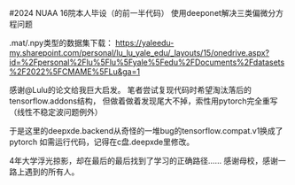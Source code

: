 #2024 NUAA 16院本人毕设（的前一半代码）
使用deeponet解决三类偏微分方程问题

.mat/.npy类型的数据集下载：
https://yaleedu-my.sharepoint.com/personal/lu_lu_yale_edu/_layouts/15/onedrive.aspx?id=%2Fpersonal%2Flu%5Flu%5Fyale%5Fedu%2FDocuments%2Fdatasets%2F2022%5FCMAME%5FLu&ga=1


感谢@Lulu的论文给我巨大启发。
笔者尝试复现代码时希望淘汰落后的tensorflow.addons结构，
但做着做着发现尾大不掉，索性用pytorch完全重写（线性不稳定波问题例外）

于是这里的deepxde.backend从奇怪的一堆bug的tensorflow.compat.v1换成了pytorch
如需运行代码，记得在c盘.deepxde里修改。

4年大学浮光掠影，却在最后的最后找到了学习的正确路径……
感谢母校，感谢一路上遇到的所有人。

